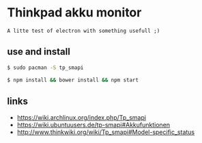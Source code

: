 # Thinkpad akku monitor

```
A litte test of electron with something usefull ;)
```

## use and install

```bash
$ sudo pacman -S tp_smapi

$ npm install && bower install && npm start


```

## links

* https://wiki.archlinux.org/index.php/Tp_smapi
* https://wiki.ubuntuusers.de/tp-smapi#Akkufunktionen
* http://www.thinkwiki.org/wiki/Tp_smapi#Model-specific_status
